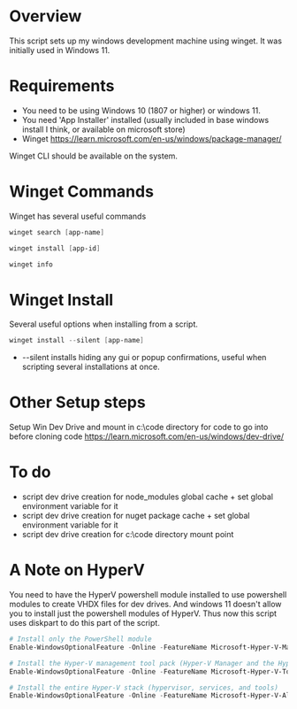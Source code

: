 # Overview

This script sets up my windows development machine using winget. It was initially used in Windows 11.

# Requirements

- You need to be using Windows 10 (1807 or higher) or windows 11.
- You need 'App Installer' installed (usually included in base windows install I think, or available on microsoft store)
- Winget https://learn.microsoft.com/en-us/windows/package-manager/

Winget CLI should be available on the system.

# Winget Commands

Winget has several useful commands

```ps1
winget search [app-name]

winget install [app-id]

winget info
```

# Winget Install

Several useful options when installing from a script.

```ps1
winget install --silent [app-name]

```

- --silent installs hiding any gui or popup confirmations, useful when scripting several installations at once.

# Other Setup steps

Setup Win Dev Drive and mount in c:\code directory for code to go into before cloning code
https://learn.microsoft.com/en-us/windows/dev-drive/

# To do

- script dev drive creation for node_modules global cache + set global environment variable for it
- script dev drive creation for nuget package cache + set global environment variable for it
- script dev drive creation for c:\code directory mount point

# A Note on HyperV

You need to have the HyperV powershell module installed to use powershell modules to create VHDX files for dev drives. And windows 11 doesn't allow you to install just the powershell modules of HyperV. Thus now this script uses diskpart to do this part of the script.

```ps1
# Install only the PowerShell module
Enable-WindowsOptionalFeature -Online -FeatureName Microsoft-Hyper-V-Management-PowerShell

# Install the Hyper-V management tool pack (Hyper-V Manager and the Hyper-V PowerShell module)
Enable-WindowsOptionalFeature -Online -FeatureName Microsoft-Hyper-V-Tools-All

# Install the entire Hyper-V stack (hypervisor, services, and tools)
Enable-WindowsOptionalFeature -Online -FeatureName Microsoft-Hyper-V-All
```
